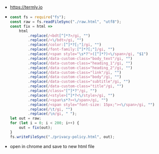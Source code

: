 -   https://termly.io

-   ```js
    const fs = require("fs");
    const raw = fs.readFileSync("./raw.html", "utf8");
    const fix = html =>
    	html
    		.replace(/<bdt[^]*?>/gi, "")
    		.replace(/<\/bdt>/gi, "")
    		.replace(/color:[^]*?[;"]/gi, "")
    		.replace(/font-family:[^]*?[;"]/gi, "")
    		.replace(/<span style="\s*?">([^]*?)<\/span>/gi, "$1")
    		.replace(/data-custom-class="body_text"/gi, "")
    		.replace(/data-custom-class="heading_1"/gi, "")
    		.replace(/data-custom-class="heading_2"/gi, "")
    		.replace(/data-custom-class="link"/gi, "")
    		.replace(/data-custom-class="body"/gi, "")
    		.replace(/data-custom-class="subtitle"/gi, "")
    		.replace(/data-custom-class="title"/gi, "")
    		.replace(/class="[^]*?"/gi, "")
    		.replace(/<style>[^]*?<\/style>/gi, "")
    		.replace(/<span\s*?><\/span>/gi, "")
    		.replace(/<span style="font-size: 15px;"><\/span>/gi, "")
    		.replace(/\t/gi, "")
    		.replace(/\n/gi, " ");
    let out = raw;
    for (let i = 0; i < 200; i++) {
    	out = fix(out);
    }
    fs.writeFileSync("./privacy-policy.html", out);
    ```

-   open in chrome and save to new html file
